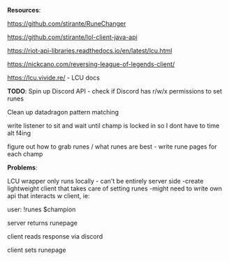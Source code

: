 **Resources**: 

https://github.com/stirante/RuneChanger

https://github.com/stirante/lol-client-java-api

https://riot-api-libraries.readthedocs.io/en/latest/lcu.html

https://nickcano.com/reversing-league-of-legends-client/

https://lcu.vivide.re/ - LCU docs 

**TODO**: 
Spin up Discord API - check if Discord has r/w/x permissions to set runes 

Clean up datadragon pattern matching 

write listener to sit and wait until champ is locked in so I dont have to time alt f4ing 

figure out how to grab runes / what runes are best - write rune pages for each champ 

**Problems**:

LCU wrapper only runs locally - can't be entirely server side 
-create lightweight client that takes care of setting runes 
-might need to write own api that interacts w client, ie: 

user: !runes $champion 

server returns runepage 

client reads response via discord 

client sets runepage 

